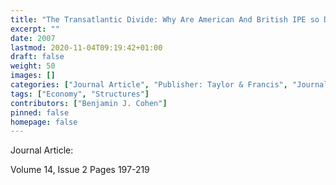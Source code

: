 ```yaml
---
title: "The Transatlantic Divide: Why Are American And British IPE so Different?"
excerpt: ""
date: 2007
lastmod: 2020-11-04T09:19:42+01:00
draft: false
weight: 50
images: []
categories: ["Journal Article", "Publisher: Taylor & Francis", "Journal: Review of International Political Economy"]
tags: ["Economy", "Structures"]
contributors: ["Benjamin J. Cohen"]
pinned: false
homepage: false
---
```


Journal Article:

Volume 14, Issue 2 Pages 197-219